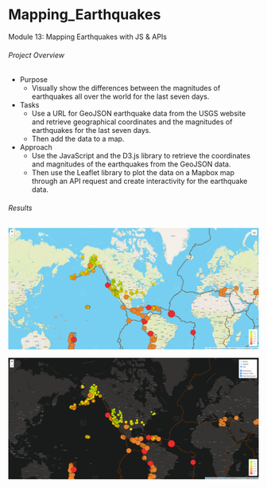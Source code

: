 # Mapping_Earthquakes
Module 13: Mapping Earthquakes with JS &amp; APIs
###### Project Overview
- Purpose
    - Visually show the differences between the magnitudes of earthquakes all over the world for the last seven days.
- Tasks
    - Use a URL for GeoJSON earthquake data from the USGS website and retrieve geographical coordinates and the magnitudes of earthquakes for the last seven days. 
    - Then add the data to a map.
- Approach
    - Use the JavaScript and the D3.js library to retrieve the coordinates and magnitudes of the earthquakes from the GeoJSON data. 
    - Then use the Leaflet library to plot the data on a Mapbox map through an API request and create interactivity for the earthquake data.
###### Results

![Light Map](https://github.com/robyndook/Mapping_Earthquakes/blob/b455ac0bafe25332f65ce0628ac27610b7555bc5/Images/2022-03-28_14-16-46.jpg)

![Dark Map](https://github.com/robyndook/Mapping_Earthquakes/blob/b455ac0bafe25332f65ce0628ac27610b7555bc5/Images/2022-03-28_14-17-59.jpg)

